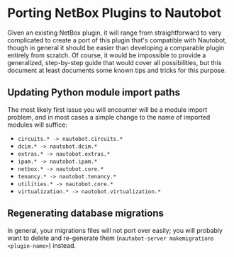 # Porting NetBox Plugins to Nautobot

Given an existing NetBox plugin, it will range from straightforward to very complicated to create a port of this plugin that's compatible with Nautobot, though in general it should be easier than developing a comparable plugin entirely from scratch. Of course, it would be impossible to provide a generalized, step-by-step guide that would cover all possibilities, but this document at least documents some known tips and tricks for this purpose.

## Updating Python module import paths

The most likely first issue you will encounter will be a module import problem, and in most cases a simple change to the name of imported modules will suffice:

- `circuits.* -> nautobot.circuits.*`
- `dcim.* -> nautobot.dcim.*`
- `extras.* -> nautobot.extras.*`
- `ipam.* -> nautobot.ipam.*`
- `netbox.* -> nautobot.core.*`
- `tenancy.* -> nautobot.tenancy.*`
- `utilities.* -> nautobot.core.*`
- `virtualization.* -> nautobot.virtualization.*`

## Regenerating database migrations

In general, your migrations files will not port over easily; you will probably want to delete and re-generate them (`nautobot-server makemigrations <plugin-name>`) instead.
